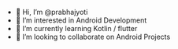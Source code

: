 - 👋 Hi, I’m @prabhajyoti
- 👀 I’m interested in Android Development
- 🌱 I’m currently learning Kotlin / flutter
- 💞️ I’m looking to collaborate on Android Projects

<!---
prabhajyoti/prabhajyoti is a ✨ special ✨ repository because its `README.md` (this file) appears on your GitHub profile.
You can click the Preview link to take a look at your changes.
--->
